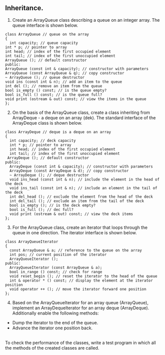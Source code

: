 
## Inheritance.

1. Create an ArrayQueue class describing a queue on an integer array. The queue interface is shown below.
```
class ArrayQueue // queue on the array
{
  int capacity; // queue capacity
int * p; // pointer to array
int head; // index of the first occupied element
int tail; // index of the first unoccupied element
ArrayQueue (); // default constructor
public:
ArrayQueue (const int & capacity); // constructor with parameters
ArrayQueue (const ArrayQueue & q); // copy constructor
~ ArrayQueue (); // queue destructor
void ins (const int & n); // add an item to the queue
int del (); // remove an item from the queue
bool is_empty () const; // is the queue empty?
bool is_full () const; // is the queue full?
void print (ostream & out) const; // view the items in the queue
};
```
2. On the basis of the ArrayQueue class, create a class inheriting from ArrayDeque - a deque on an array (dek). The standard interface of the ArrayDeque class is shown below.
```
class ArrayDeque // deque is a deque on an array
{
  int capacity; // deck capacity
  int * p; // pointer to array
  int head; // index of the first occupied element
  int tail; // index of the first unoccupied element
 ArrayDeque (); // default constructor
public:
  ArrayDeque (const int & capacity); // constructor with parameters
  ArrayDeque (const ArrayDeque & d); // copy constructor
  ~ ArrayDeque (); // deque destructor
  void ins_head (const int & n); // include the element in the head of the deck
  void ins_tail (const int & n); // include an element in the tail of the deck
  int del_head (); // exclude the element from the head of the deck
  int del_tail (); // exclude an item from the tail of the deck
  bool is_empty (); // is the deck empty?
  bool is_full (); // dec full?
  void print (ostream & out) const; // view the deck items
};
```
3. For the ArrayQueue class, create an iterator that loops through the queue in one direction. The iterator interface is shown below.
```
class ArrayQueueIterator
{
  const ArrayQueue & a; // reference to the queue on the array
  int pos; // current position of the iterator
  ArrayQueueIterator ();
public:
  ArrayQueueIterator (const ArrayQueue & a);
  bool in_range () const; // check for range
  void reset_begin (); // reset the iterator to the head of the queue
  int & operator * () const; // display the element at the iterator position
  void operator ++ (); // move the iterator forward one position
};
```
4. Based on the ArrayQueueIterator for an array queue (ArrayQueue), implement an ArrayDequeIterator for an array deque (ArrayDeque). Additionally enable the following methods:<br>
- Dump the iterator to the end of the queue.<br>
- Advance the iterator one position back.<br>
<br>
To check the performance of the classes, write a test program in which all the methods of the created classes are called.
